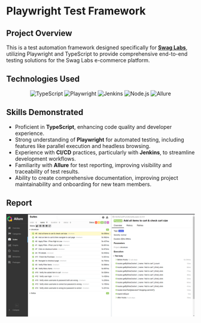 # Playwright Test Framework

## Project Overview

This is a test automation framework designed specifically for **[Swag Labs](https://www.saucedemo.com)**, utilizing Playwright and TypeScript to provide comprehensive end-to-end testing solutions for the Swag Labs e-commerce platform.

## Technologies Used

<p align="center">
  <img src="https://img.shields.io/badge/TypeScript-007acc?logo=typescript&logoColor=white" alt="TypeScript" />
  <img src="https://img.shields.io/badge/Playwright-333333?logo=playwright&logoColor=white" alt="Playwright" />
  <img src="https://img.shields.io/badge/Jenkins-D24939?logo=jenkins&logoColor=white" alt="Jenkins" />
  <img src="https://img.shields.io/badge/Node.js-339933?logo=nodedotjs&logoColor=white" alt="Node.js" />
  <img src="https://img.shields.io/badge/Allure-FF5A28?logo=allure&logoColor=white" alt="Allure" />
</p>

## Skills Demonstrated

- Proficient in **TypeScript**, enhancing code quality and developer experience.
- Strong understanding of **Playwright** for automated testing, including features like parallel execution and headless browsing.
- Experience with **CI/CD** practices, particularly with **Jenkins**, to streamline development workflows.
- Familiarity with **Allure** for test reporting, improving visibility and traceability of test results.
- Ability to create comprehensive documentation, improving project maintainability and onboarding for new team members.

## Report
   <img src="Report_Screenshots/sample.png" alt="Allure Report" />
